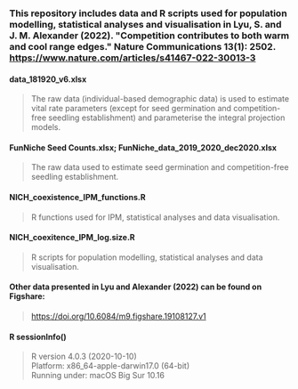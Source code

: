 ### This repository includes data and R scripts used for population modelling, statistical analyses and visualisation in Lyu, S. and J. M. Alexander (2022). "Competition contributes to both warm and cool range edges." Nature Communications 13(1): 2502. https://www.nature.com/articles/s41467-022-30013-3

#### data_181920_v6.xlsx

> The raw data (individual-based demographic data) is used to estimate vital rate parameters (except for seed germination and competition-free seedling establishment) and parameterise the integral projection models.

#### FunNiche Seed Counts.xlsx; FunNiche_data_2019_2020_dec2020.xlsx

> The raw data used to estimate seed germination and competition-free seedling establishment.

#### NICH_coexistence_IPM_functions.R

> R functions used for IPM, statistical analyses and data visualisation.

#### NICH_coexitence_IPM_log.size.R

> R scripts for population modelling, statistical analyses and data visualisation.

#### Other data presented in Lyu and Alexander (2022) can be found on Figshare: 

> https://doi.org/10.6084/m9.figshare.19108127.v1

#### R sessionInfo()
> R version 4.0.3 (2020-10-10)  
Platform: x86_64-apple-darwin17.0 (64-bit)  
Running under: macOS Big Sur 10.16
